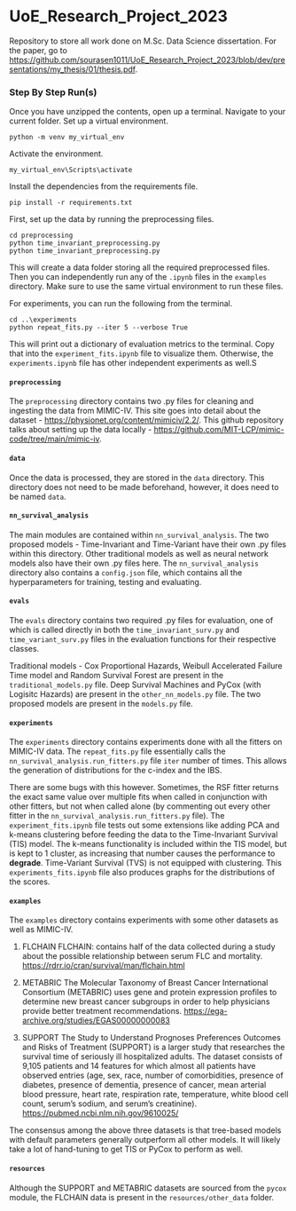 # **UoE_Research_Project_2023**

Repository to store all work done on M.Sc. Data Science dissertation. For the paper, go to https://github.com/sourasen1011/UoE_Research_Project_2023/blob/dev/presentations/my_thesis/01/thesis.pdf.

### Step By Step Run(s)
Once you have unzipped the contents, open up a terminal.
Navigate to your current folder. Set up a virtual environment.
```
python -m venv my_virtual_env
```
Activate the environment.
```
my_virtual_env\Scripts\activate
```
Install the dependencies from the requirements file.
```
pip install -r requirements.txt
```
First, set up the data by running the preprocessing files.
```
cd preprocessing
python time_invariant_preprocessing.py
python time_invariant_preprocessing.py
```
This will create a data folder storing all the required preprocessed files. Then you can independently run any of the ```.ipynb``` files in the ```examples``` directory. Make sure to use the same virtual environment to run these files.

For experiments, you can run the following from the terminal.
```
cd ..\experiments
python repeat_fits.py --iter 5 --verbose True
```
This will print out a dictionary of evaluation metrics to the terminal. Copy that into the ```experiment_fits.ipynb``` file to visualize them. Otherwise, the ```experiments.ipynb``` file has other independent experiments as well.S

#### ```preprocessing```

The ```preprocessing``` directory contains two .py files for cleaning and ingesting the data from MIMIC-IV. This site goes into detail about the dataset - https://physionet.org/content/mimiciv/2.2/. This github repository talks about setting up the data locally - https://github.com/MIT-LCP/mimic-code/tree/main/mimic-iv.


#### ```data```

Once the data is processed, they are stored in the ```data``` directory. This directory does not need to be made beforehand, however, it does need to be named ```data```.

#### ```nn_survival_analysis```

The main modules are contained within ```nn_survival_analysis```. The two proposed models - Time-Invariant and Time-Variant have their own .py files within this directory. Other traditional models as well as neural network models also have their own .py files here. The ```nn_survival_analysis``` directory also contains a ```config.json``` file, which contains all the hyperparameters for training, testing and evaluating.


#### ```evals```

The ```evals``` directory contains two required .py files for evaluation, one of which is called directly in both the ```time_invariant_surv.py``` and ```time_variant_surv.py``` files in the evaluation functions for their respective classes. 

Traditional models - Cox Proportional Hazards, Weibull Accelerated Failure Time model and Random Survival Forest are present in the ```traditional_models.py``` file. Deep Survival Machines and PyCox (with Logisitc Hazards) are present in the ```other_nn_models.py``` file. The two proposed models are present in the ```models.py``` file.


#### ```experiments```

The ```experiments``` directory contains experiments done with all the fitters on MIMIC-IV data. The ```repeat_fits.py``` file essentially calls the ```nn_survival_analysis.run_fitters.py``` file ```iter``` number of times. This allows the generation of distributions for the c-index and the IBS.

There are some bugs with this however. Sometimes, the RSF fitter returns the exact same value over multiple fits when called in conjunction with other fitters, but not when called alone (by commenting out every other fitter in the ```nn_survival_analysis.run_fitters.py``` file). The ```experiment_fits.ipynb``` file tests out some extensions like adding PCA and k-means clustering before feeding the data to the Time-Invariant Survival (TIS) model. The k-means functionality is included within the TIS model, but is kept to 1 cluster, as increasing that number causes the performance to **degrade**. Time-Variant Survival (TVS) is not equipped with clustering. This ```experiments_fits.ipynb``` file also produces graphs for the distributions of the scores.

#### ```examples```

The ```examples``` directory contains experiments with some other datasets as well as MIMIC-IV.
1. FLCHAIN
FLCHAIN: contains half of the data collected during a study about the possible relationship between serum FLC and mortality.
https://rdrr.io/cran/survival/man/flchain.html

2. METABRIC
The Molecular Taxonomy of Breast Cancer International Consortium (METABRIC) uses gene and protein expression profiles to determine new breast cancer subgroups in order to help physicians provide better treatment recommendations.
https://ega-archive.org/studies/EGAS00000000083

3. SUPPORT
The Study to Understand Prognoses Preferences Outcomes and Risks of Treatment (SUPPORT) is a larger study that researches the survival time of seriously ill hospitalized adults. The dataset consists of 9,105 patients and 14 features for which almost all patients have observed entries (age, sex, race, number of comorbidities, presence of diabetes, presence of dementia, presence of cancer, mean arterial blood pressure, heart rate, respiration rate, temperature, white blood cell count, serum’s sodium, and serum’s creatinine).
https://pubmed.ncbi.nlm.nih.gov/9610025/

The consensus among the above three datasets is that tree-based models with default parameters generally outperform all other models. It will likely take a lot of hand-tuning to get TIS or PyCox to perform as well.

#### ```resources```

Although the SUPPORT and METABRIC datasets are sourced from the ```pycox``` module, the FLCHAIN data is present in the ```resources/other_data``` folder.